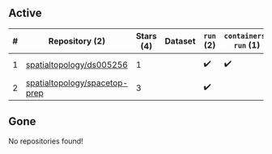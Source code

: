 ## Active
| # | Repository (2) | Stars (4) | Dataset | `run` (2) | `containers-run` (1) | Last Modified |
| --- | --- | --- | --- | --- | --- | --- |
| 1 | [spatialtopology/ds005256](https://github.com/spatialtopology/ds005256) | 1 |  | :heavy_check_mark: | :heavy_check_mark: | 2025-06-26 04:45:06+00:00 |
| 2 | [spatialtopology/spacetop-prep](https://github.com/spatialtopology/spacetop-prep) | 3 |  | :heavy_check_mark: |  | 2025-03-04 04:31:59+00:00 |

## Gone
No repositories found!
